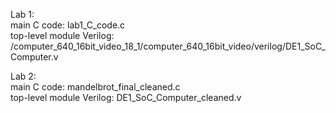 Lab 1: \
  main C code: lab1_C_code.c \
  top-level module Verilog: /computer_640_16bit_video_18_1/computer_640_16bit_video/verilog/DE1_SoC_Computer.v 

Lab 2: \
  main C code: mandelbrot_final_cleaned.c \
  top-level module Verilog: DE1_SoC_Computer_cleaned.v  
